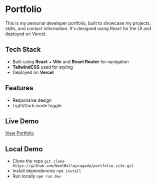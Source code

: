 # Portfolio

This is my personal developer portfolio, built to showcase my projects, skills, and contact information. It's designed using React for the UI and deployed on Vercel.

## Tech Stack

- Built using **React** + **Vite** and **React Router** for navigation
- **TailwindCSS** used for styling
- Deployed on **Vercel**

## Features

- Responsive design
- Light/Dark mode toggle

## Live Demo

[View Portfolio](https://portfolio-site-ashen-two.vercel.app)

## Local Demo

- Clone the repo `git clone https://github.com/NeelBollapragada/portfolio_site.git`
- Install dependencies `npm install`
- Run locally `npm run dev`
